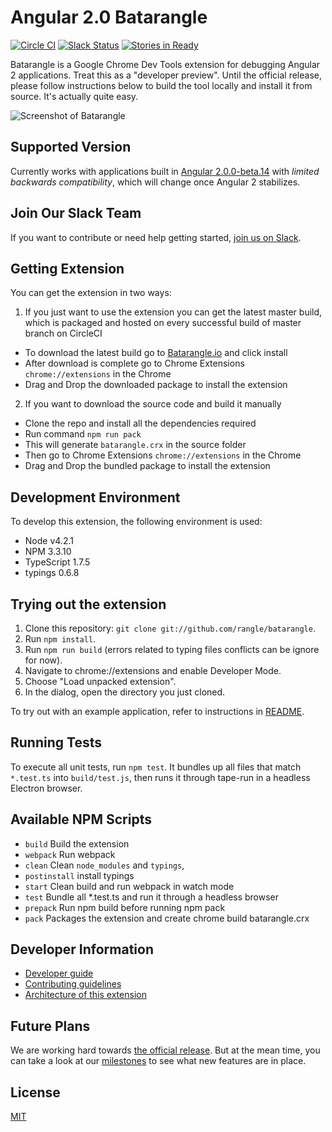# Angular 2.0 Batarangle

[![Circle CI](https://circleci.com/gh/rangle/augury.svg?style=svg&circle-token=7df1edad916fdc18b7bfddc60ff694871570359c)](https://circleci.com/gh/rangle/augury) [![Slack Status](https://batarangle-slack.herokuapp.com/badge.svg)](https://batarangle-slack.herokuapp.com)
[![Stories in Ready](https://badge.waffle.io/rangle/batarangle.svg?label=ready&title=Ready)](http://waffle.io/rangle/batarangle)

Batarangle is a Google Chrome Dev Tools extension for debugging Angular 2 applications. Treat this as a "developer preview". Until the official release, please follow instructions below to build the tool locally and install it from source. It's actually quite easy.

![Screenshot of Batarangle](images/screenloop.gif)


## Supported Version

Currently works with applications built in [Angular 2.0.0-beta.14](https://github.com/angular/angular/blob/master/CHANGELOG.md#200-beta14-2016-04-07) with _limited backwards compatibility_, which will change once Angular 2 stabilizes.

## Join Our Slack Team

If you want to contribute or need help getting started, [join us on Slack](https://batarangle-slack.herokuapp.com).

## Getting Extension

You can get the extension in two ways:

1. If you just want to use the extension you can get the latest master build, which is packaged and hosted on every successful build of master branch on CircleCI
 * To download the latest build go to [Batarangle.io](http://batarangle.io) and click install
 * After download is complete go to Chrome Extensions `chrome://extensions` in the Chrome
 * Drag and Drop the downloaded package to install the extension

2. If you want to download the source code and build it manually
 * Clone the repo and install all the dependencies required
 * Run command `npm run pack`
 * This will generate `batarangle.crx` in the source folder
 * Then go to Chrome Extensions `chrome://extensions` in the Chrome
 * Drag and Drop the bundled package to install the extension

## Development Environment

To develop this extension, the following environment is used:

* Node v4.2.1
* NPM 3.3.10
* TypeScript 1.7.5
* typings 0.6.8

## Trying out the extension

1. Clone this repository: `git clone git://github.com/rangle/batarangle`.
2. Run `npm install`.
3. Run `npm run build` (errors related to typing files conflicts can be ignore for now).
4. Navigate to chrome://extensions and enable Developer Mode.
5. Choose "Load unpacked extension".
6. In the dialog, open the directory you just cloned.

To try out with an example application, refer to instructions in [README](./example-apps/todo-mvc-example/README.md).

## Running Tests

To execute all unit tests, run `npm test`. It bundles up all files that match `*.test.ts` into `build/test.js`, then runs it through tape-run in a headless Electron browser.

## Available NPM Scripts

- `build` Build the extension
- `webpack` Run webpack
- `clean` Clean `node_modules` and `typings`,
- `postinstall` install typings
- `start` Clean build and run webpack in watch mode
- `test` Bundle all *.test.ts and run it through a headless browser
- `prepack` Run npm build before running npm pack
- `pack` Packages the extension and create chrome build batarangle.crx

## Developer Information

- [Developer guide](https://github.com/rangle/batarangle/wiki)
- [Contributing guidelines](CONTRIBUTING.md)
- [Architecture of this extension](./docs/ARCHITECTURE.md)

## Future Plans

We are working hard towards [the official release](https://github.com/rangle/batarangle/releases). But at the mean time, you can take a look at our [milestones](https://github.com/rangle/batarangle/milestones) to see what new features are in place.

## License
[MIT](LICENSE)
